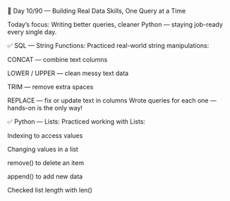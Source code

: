 🚀 Day 10/90 — Building Real Data Skills, One Query at a Time

Today’s focus: Writing better queries, cleaner Python — staying job-ready every single day.

✅ SQL — String Functions:
Practiced real-world string manipulations:

CONCAT — combine text columns

LOWER / UPPER — clean messy text data

TRIM — remove extra spaces

REPLACE — fix or update text in columns
Wrote queries for each one — hands-on is the only way!

✅ Python — Lists:
Practiced working with Lists:

Indexing to access values

Changing values in a list

remove() to delete an item

append() to add new data

Checked list length with len()
